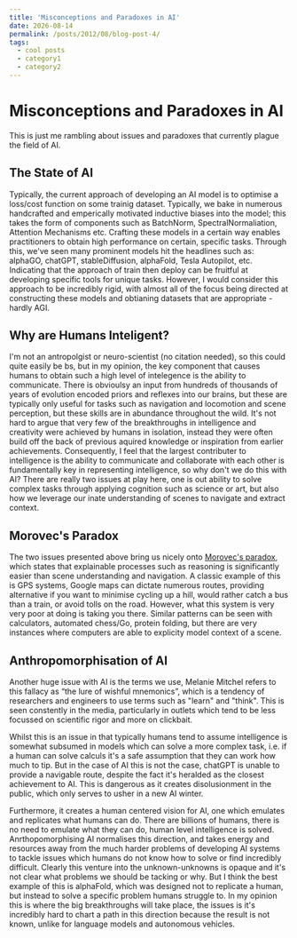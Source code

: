 ```yaml
---
title: 'Misconceptions and Paradoxes in AI'
date: 2026-08-14
permalink: /posts/2012/08/blog-post-4/
tags:
  - cool posts
  - category1
  - category2
---
```


Misconceptions and Paradoxes in AI
======

This is just me rambling about issues and paradoxes that currently plague the field of AI.

The State of AI
------
Typically, the current approach of developing an AI model is to optimise a loss/cost function on some trainig dataset. Typically, we bake in numerous handcrafted and emperically motivated inductive biases into the model; this takes the form of components such as BatchNorm, SpectralNormaliation, Attention Mechanisms etc. Crafting these models in a certain way enables practitioners to obtain high performance on certain, specific tasks. Through this, we've seen many prominent models hit the headlines such as: alphaGO, chatGPT, stableDiffusion, alphaFold, Tesla Autopilot, etc. Indicating that the approach of train then deploy can be fruitful at developing specific tools for unique tasks. However, I would consider this approach to be incredibly rigid, with almost all of the focus being directed at constructing these models and obtianing datasets that are appropriate - hardly AGI.


Why are Humans Inteligent?
------
I'm not an antropolgist or neuro-scientist (no citation needed), so this could quite easily be bs, but in my opinion, the key component that causes humans to obtain such a high level of intelegence is the ability to communicate. There is obvioulsy an input from hundreds of thousands of years of evolution encoded priors and reflexes into our brains, but these are typically only useful for tasks such as navigation and locomotion and scene perception, but these skills are in abundance throughout the wild. It's not hard to argue that very few of the breakthroughs in intelligence and creativity were achieved by humans in isolation, instead they were often build off the back of previous aquired knowledge or inspiration from earlier achievements. Consequently, I feel that the largest contributer to intelligence is the ability to communicate and collaborate with each other is fundamentally key in representing intelligence, so why don't we do this with AI? There are really two issues at play here, one is out ability to solve complex tasks through applying cognition such as science or art, but also how we leverage our inate understanding of scenes to navigate and extract context. 

Morovec's Paradox
------
The two issues presented above bring us nicely onto [Morovec's paradox](https://en.wikipedia.org/wiki/Moravec%27s_paradox), which states that explainable processes such as reasoning is significantly easier than scene understanding and navigation. A classic example of this is GPS systems, Google maps can dictate numerous routes, providing alternative if you want to minimise cycling up a hill, would rather catch a bus than a train, or avoid tolls on the road. However, what this system is very very poor at doing is taking you there. Similar patterns can be seen with calculators, automated chess/Go, protein folding, but there are very instances where computers are able to explicity model context of a scene.


Anthropomorphisation of AI
------
Another huge issue with AI is the terms we use, Melanie Mitchel refers to this fallacy as “the lure of wishful mnemonics”, which is a tendency of researchers and engineers to use terms such as "learn" and "think". This is seen constently in the media, particularly in outlets which tend to be less focussed on scientific rigor and more on clickbait. 

Whilst this is an issue in that typically humans tend to assume intelligence is somewhat subsumed in models which can solve a more complex task, i.e. if a human can solve calculs it's a safe assumption that they can work how much to tip. But in the case of AI this is not the case, chatGPT is unable to provide a navigable route, despite the fact it's heralded as the closest achievement to AI. This is dangerous as it creates disolusionment in the public, which only serves to usher in a new AI winter.

Furthermore, it creates a human centered vision for AI, one which emulates and replicates what humans can do. There are billions of humans, there is no need to emulate what they can do, human level intelligence is solved. Anrthopomorphising AI normalises this direction, and takes energy and resources away from the much harder problems of developing AI systems to tackle issues which humans do not know how to solve or find incredibly difficult. Clearly this venture into the unknown-unknowns is opaque and it's not clear what problems we should be tacking or why. But I think the best example of this is alphaFold, which was designed not to replicate a human, but instead to solve a specific problem humans struggle to. In my opinion this is where the big breakthroughs will take place, the issues is it's incredibly hard to chart a path in this direction because the result is not known, unlike for language models and autonomous vehicles.

